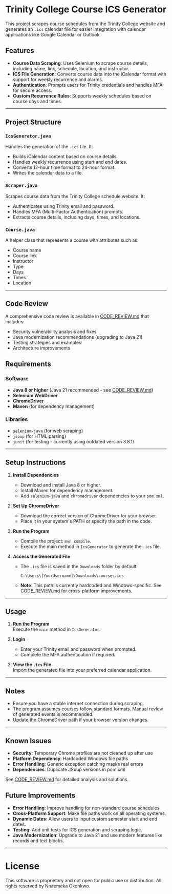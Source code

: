 # Trinity College Course ICS Generator

This project scrapes course schedules from the Trinity College website and generates an `.ics` calendar file for easier integration with calendar applications like Google Calendar or Outlook.

## Features
- **Course Data Scraping**: Uses Selenium to scrape course details, including name, link, schedule, location, and instructor.
- **ICS File Generation**: Converts course data into the iCalendar format with support for weekly recurrence and alarms.
- **Authentication**: Prompts users for Trinity credentials and handles MFA for secure access.
- **Custom Recurrence Rules**: Supports weekly schedules based on course days and times.

---

## Project Structure

### `IcsGenerator.java`
Handles the generation of the `.ics` file. It:
- Builds iCalendar content based on course details.
- Handles weekly recurrence using start and end dates.
- Converts 12-hour time format to 24-hour format.
- Writes the calendar data to a file.

### `Scraper.java`
Scrapes course data from the Trinity College schedule website. It:
- Authenticates using Trinity email and password.
- Handles MFA (Multi-Factor Authentication) prompts.
- Extracts course details, including days, times, and locations.

### `Course.java`
A helper class that represents a course with attributes such as:
- Course name
- Course link
- Instructor
- Type
- Days
- Times
- Location

---

## Code Review

A comprehensive code review is available in [CODE_REVIEW.md](CODE_REVIEW.md) that includes:
- Security vulnerability analysis and fixes
- Java modernization recommendations (upgrading to Java 21)
- Testing strategies and examples
- Architecture improvements

## Requirements

### Software
- **Java 8 or higher** (Java 21 recommended - see [CODE_REVIEW.md](CODE_REVIEW.md#additional-recommendations-java-modernization--testing))
- **Selenium WebDriver**
- **ChromeDriver**
- **Maven** (for dependency management)

### Libraries
- `selenium-java` (for web scraping)
- `jsoup` (for HTML parsing)
- `junit` (for testing - currently using outdated version 3.8.1)

---

## Setup Instructions

1. **Install Dependencies**
    - Download and install Java 8 or higher.
    - Install Maven for dependency management.
    - Add `selenium-java` and `chromedriver` dependencies to your `pom.xml`.

2. **Set Up ChromeDriver**
    - Download the correct version of ChromeDriver for your browser.
    - Place it in your system's PATH or specify the path in the code.

3. **Run the Program**
    - Compile the project: `mvn compile`.
    - Execute the main method in `IcsGenerator` to generate the `.ics` file.

4. **Access the Generated File**
    - The `.ics` file is saved in the `Downloads` folder by default:
      ```
      C:\Users\[YourUsername]\Downloads\courses.ics
      ```
    - **Note**: This path is currently hardcoded and Windows-specific. See [CODE_REVIEW.md](CODE_REVIEW.md) for cross-platform improvements.

---

## Usage

1. **Run the Program**  
   Execute the `main` method in `IcsGenerator`.

2. **Login**
    - Enter your Trinity email and password when prompted.
    - Complete the MFA authentication if required.

3. **View the `.ics` File**  
   Import the generated file into your preferred calendar application.

---

## Notes

- Ensure you have a stable internet connection during scraping.
- The program assumes courses follow standard formats. Manual review of generated events is recommended.
- Update the ChromeDriver path if your browser version changes.

---

## Known Issues

- **Security**: Temporary Chrome profiles are not cleaned up after use
- **Platform Dependency**: Hardcoded Windows file paths
- **Error Handling**: Generic exception catching masks real errors
- **Dependencies**: Duplicate JSoup versions in pom.xml

See [CODE_REVIEW.md](CODE_REVIEW.md) for detailed analysis and solutions.

## Future Improvements

- **Error Handling**: Improve handling for non-standard course schedules.
- **Cross-Platform Support**: Make file paths work on all operating systems.
- **Dynamic Dates**: Allow users to input custom semester start and end dates.
- **Testing**: Add unit tests for ICS generation and scraping logic.
- **Java Modernization**: Upgrade to Java 21 and use modern features like records and text blocks.

---
# License
This software is proprietary and not open for public use or distribution. All rights reserved by Nnaemeka Okonkwo.

